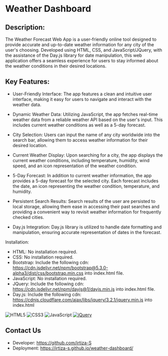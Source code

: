 # Weather Dashboard

## Description:
The Weather Forecast Web App is a user-friendly online tool designed to provide accurate and up-to-date weather information for any city of the user's choosing. Developed using HTML, CSS, and JavaScript/JQuery, with the assistance of the Day.js library for date manipulation, this web application offers a seamless experience for users to stay informed about the weather conditions in their desired locations.

## Key Features:

- User-Friendly Interface: The app features a clean and intuitive user interface, making it easy for users to navigate and interact with the weather data.

- Dynamic Weather Data: Utilizing JavaScript, the app fetches real-time weather data from a reliable weather API based on the user's input. This includes current weather conditions as well as a 5-day forecast.

- City Selection: Users can input the name of any city worldwide into the search bar, allowing them to access weather information for their desired location.

- Current Weather Display: Upon searching for a city, the app displays the current weather conditions, including temperature, humidity, wind speed, and an icon representation of the weather condition.

- 5-Day Forecast: In addition to current weather information, the app provides a 5-day forecast for the selected city. Each forecast includes the date, an icon representing the weather condition, temperature, and humidity.

- Persistent Search Results: Search results of the user are persisted to local storage, allowing them ease in accessing their past searches and providing a convenient way to revisit weather information for frequently checked cities.

- Day.js Integration: Day.js library is utilized to handle date formatting and manipulation, ensuring accurate representation of dates in the forecast.

Installation: 

- HTML: No installation required.
- CSS: No installation required.
- Bootstrap: Include the following cdn: https://cdn.jsdelivr.net/npm/bootstrap@5.3.0-alpha3/dist/css/bootstrap.min.css into index.html file.
- JavaScript: No installation required. 
- JQuery: Include the following cdn: https://cdn.jsdelivr.net/npm/dayjs@1/dayjs.min.js into index.html file.
- Day.js: Include the following cdn: https://cdnjs.cloudflare.com/ajax/libs/jquery/3.2.1/jquery.min.js into index.html


![HTML5](https://img.shields.io/badge/html5-%23E34F26.svg?style=for-the-badge&logo=html5&logoColor=white) ![CSS3](https://img.shields.io/badge/css3-%231572B6.svg?style=for-the-badge&logo=css3&logoColor=white) ![JavaScript](https://img.shields.io/badge/javascript-%23323330.svg?style=for-the-badge&logo=javascript&logoColor=%23F7DF1E)
[![jQuery](https://img.shields.io/badge/jQuery-%230769AD.svg?&style=for-the-badge&logo=jquery&logoColor=white)](https://jquery.com/)



## Contact Us 

- Developer: https://github.com/irtiza-S
- Deployment: https://irtiza-s.github.io/weather-dashboard/
